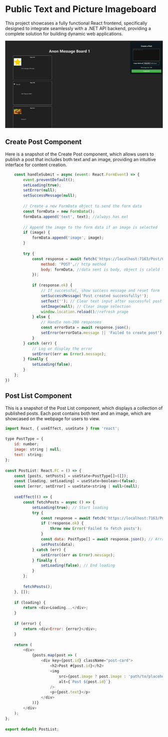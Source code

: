 # Public Text and Picture Imageboard

This project showcases a fully functional React frontend, specifically designed to integrate seamlessly with a .NET API backend, providing a complete solution for building dynamic web applications.

![screenshot](demoimg.png)

## Create Post Component

Here is a snapshot of the Create Post component, which allows users to publish a post that includes both text and an image, providing an intuitive interface for content creation.

```js
    const handleSubmit = async (event: React.FormEvent) => {
        event.preventDefault();
        setLoading(true);
        setError(null);
        setSuccessMessage(null);

        // Create a new FormData object to send the form data
        const formData = new FormData();
        formData.append('text', text); //always has ext

        // Append the image to the form data if an image is selected
        if (image) {
            formData.append('image', image);
        }

        try {
            const response = await fetch('https://localhost:7163/Post/CreatePost', {
                method: 'POST',// http method
                body: formData, //data sent is body, object is caleld formdata
            });

            if (response.ok) {
                // If successful, show success message and reset form
                setSuccessMessage('Post created successfully!');
                setText(''); // Clear text input after successful post
                setImage(null); // Clear image selection
                window.location.reload()//refresh prage
            } else {
                // Handle non-200 responses
                const errorData = await response.json();
                setError(errorData.message || 'Failed to create post');
            }
        } catch (err) {
            // Log or display the error
            setError((err as Error).message);
        } finally {
            setLoading(false);
        }
    };
})
```

## Post List Component

This is a snapshot of the Post List component, which displays a collection of published posts. Each post contains both text and an image, which are showcased on the webpage for users to view.

```js
import React, { useEffect, useState } from 'react';

type PostType = {
    id: number;
    image: string | null;
    text: string;
};

const PostList: React.FC = () => {
    const [posts, setPosts] = useState<PostType[]>([]);
    const [loading, setLoading] = useState<boolean>(false);
    const [error, setError] = useState<string | null>(null);

    useEffect(() => {
        const fetchPosts = async () => {
            setLoading(true); // Start loading
            try {
                const response = await fetch('https://localhost:7163/Post/GetPost');
                if (!response.ok) {
                    throw new Error('Failed to fetch posts');
                }
                const data: PostType[] = await response.json(); // Array of posts
                setPosts(data);
            } catch (err) {
                setError((err as Error).message);
            } finally {
                setLoading(false); // End loading
            }
        };

        fetchPosts();
    }, []);

    if (loading) {
        return <div>Loading...</div>;
    }

    if (error) {
        return <div>Error: {error}</div>;
    }

    return (
        <div>
            {posts.map(post => (
                <div key={post.id} className="post-card">
                    <h2>Post #{post.id}</h2>
                    <img
                        src={post.image ? post.image : 'path/to/placeholder-image.jpg'}
                        alt={`Post ${post.id}`}
                    />
                    <p>{post.text}</p>
                </div>
            ))}
        </div>
    );
};

export default PostList;
```
